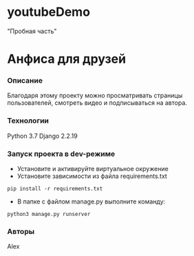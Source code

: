 # youtubeDemo
"Пробная часть"
# Анфиса для друзей
### Описание
Благодаря этому проекту можно просматривать страницы пользователей, смотреть видео и подписываться на автора.
### Технологии
Python 3.7
Django 2.2.19
### Запуск проекта в dev-режиме
- Установите и активируйте виртуальное окружение
- Установите зависимости из файла requirements.txt
```
pip install -r requirements.txt
``` 
- В папке с файлом manage.py выполните команду:
```
python3 manage.py runserver
```
### Авторы
Alex